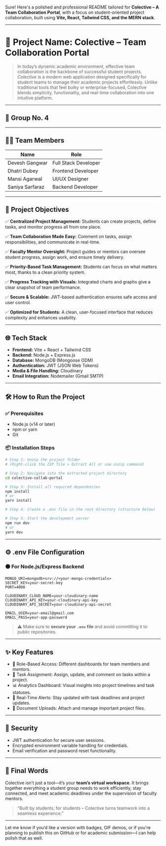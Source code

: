 Sure! Here's a polished and professional README tailored for **Colective – A Team Collaboration Portal**, with a focus on student-oriented project collaboration, built using **Vite, React, Tailwind CSS, and the MERN stack**.

---

# 🚀 Project Name: Colective – Team Collaboration Portal

> In today’s dynamic academic environment, effective team collaboration is the backbone of successful student projects. *Colective* is a modern web application designed specifically for student teams to manage their academic projects effortlessly. Unlike traditional tools that feel bulky or enterprise-focused, Colective blends simplicity, functionality, and real-time collaboration into one intuitive platform.

---

## 👥 Group No. 4

---

## 👨‍💻 Team Members

| Name            | Role                 |
| --------------- | -------------------- |
| Devesh Gangwar  | Full Stack Developer |
| Dhatri Dubey    | Frontend Developer   |
| Mansi Agarwal   | UI/UX Designer       |
| Saniya Sarfaraz | Backend Developer    |

---

## 🎯 Project Objectives

✅ **Centralized Project Management:** Students can create projects, define tasks, and monitor progress all from one place.

✅ **Team Collaboration Made Easy:** Comment on tasks, assign responsibilities, and communicate in real-time.

✅ **Faculty Mentor Oversight:** Project guides or mentors can oversee student progress, assign work, and ensure timely delivery.

✅ **Priority-Based Task Management:** Students can focus on what matters most, thanks to a clean priority system.

✅ **Progress Tracking with Visuals:** Integrated charts and graphs give a clear snapshot of team performance.

✅ **Secure & Scalable:** JWT-based authentication ensures safe access and user control.

✅ **Optimized for Students:** A clean, user-focused interface that reduces complexity and enhances usability.

---

## 🌐 Tech Stack

* **Frontend:** Vite + React + Tailwind CSS
* **Backend:** Node.js + Express.js
* **Database:** MongoDB (Mongoose ODM)
* **Authentication:** JWT (JSON Web Tokens)
* **Media & File Handling:** Cloudinary
* **Email Integration:** Nodemailer (Gmail SMTP)

---

## 🛠️ How to Run the Project

### ✅ Prerequisites

* Node.js (v14 or later)
* npm or yarn
* Git

### 📦 Installation Steps

```bash
# Step 1: Unzip the project folder
# (Right-click the ZIP file > Extract All or use unzip command)

# Step 2: Navigate into the extracted project directory
cd colective-collab-portal

# Step 3: Install all required dependencies
npm install
# or
yarn install

# Step 4: Create a .env file in the root directory (structure below)

# Step 5: Start the development server
npm run dev
# or
yarn dev

```

---

## ⚙️ .env File Configuration

### 🟤 For Node.js/Express Backend

```env
MONGO_URI=mongodb+srv://<your-mongo-credentials>
SECRET_KEY=your-secret-key
PORT=4000

CLOUDINARY_CLOUD_NAME=your-cloudinary-name
CLOUDINARY_API_KEY=your-cloudinary-api-key
CLOUDINARY_API_SECRET=your-cloudinary-api-secret

EMAIL_USER=your-email@gmail.com
EMAIL_PASS=your-app-password
```

> ⚠️ Make sure to **secure your `.env` file** and avoid committing it to public repositories.

---

## ✨ Key Features

* 👥 Role-Based Access: Different dashboards for team members and mentors.
* 📌 Task Assignment: Assign, update, and comment on tasks within a project.
* 📊 Analytics Dashboard: Visual insights into project timelines and task statuses.
* 🔔 Real-Time Alerts: Stay updated with task deadlines and project updates.
* 💾 Document Uploads: Attach and manage important project files.

---

## 🔐 Security

* JWT authentication for secure user sessions.
* Encrypted environment variable handling for credentials.
* Email verification and password reset functionality.

---

## 📌 Final Words

Colective isn’t just a tool—it’s your **team’s virtual workspace**. It brings together everything a student group needs to work efficiently, stay connected, and meet academic deadlines under the supervision of faculty mentors.

> “Built by students, for students – Colective turns teamwork into a seamless experience.”

---

Let me know if you’d like a version with badges, GIF demos, or if you're planning to publish this on GitHub or for academic submission—I can help polish that as well.
